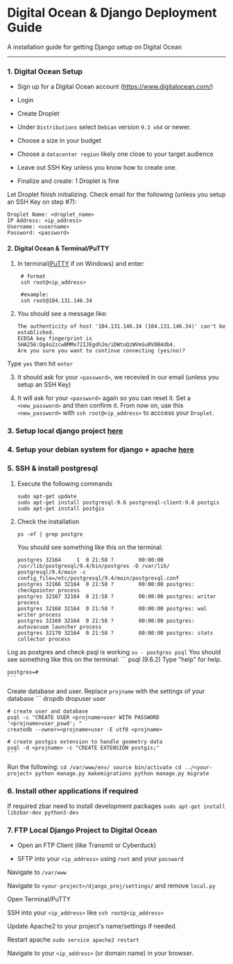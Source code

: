 # Digital Ocean & Django Deployment Guide

A installation guide for getting Django setup on Digital Ocean

----------


### 1. Digital Ocean Setup

* Sign up for a Digital Ocean account (https://www.digitalocean.com/)

* Login

* Create Droplet

* Under `Distributions` select `Debian` version `9.3 x64` or newer.

* Choose a size in your budget

* Choose a `datacenter region` likely one close to your target audience

* Leave out SSH Key unless you know how to create one.

* Finalize and create: 1 Droplet is fine

Let Droplet finish initializing. Check email for the following (unless you setup an SSH Key on step #7):

```
Droplet Name: <droplet_name>
IP Address: <ip_address>
Username: <username>
Password: <password>
``` 


#### 2. Digital Ocean & Terminal/PuTTY

1. In terminal([PuTTY](http://www.putty.org/) if on Windows) and enter:
    ```
     # format
     ssh root@<ip_address>

     #example:
     ssh root@104.131.146.34
    ```

2. You should see a message like:
    ```
    The authenticity of host '104.131.146.34 (104.131.146.34)' can't be established.
    ECDSA key fingerprint is SHA256:Dg4o2zcwBMMx72IJEgdhJm/iDWtoQzWVmSuRV8B4db4.
    Are you sure you want to continue connecting (yes/no)?   
    ```
Type `yes` then hit `enter`

3. It should ask for your `<password>`, we recevied in our email (unless you setup an SSH Key)

4. It will ask for your `<password>` again so you can reset it. Set a `<new_password>` and then confirm it. From now on, use this `<new_password>` with `ssh root@<ip_address>` to acccess your `Droplet`.
 

### 3. Setup local django project [here](./django_postgresql.md)

### 4. Setup your debian system for django + apache [here](./debian_django_apache2.md)


### 5. SSH & install postgresql

1. Execute the following commands
    ```
    sudo apt-get update
    sudo apt-get install postgresql-9.6 postgresql-client-9.6 postgis
    sudo apt-get install postgis
    ```

2. Check the installation
    ```
    ps -ef | grep postgre
    ```
    You should see something like this on the terminal:
    ```
    postgres 32164     1  0 21:58 ?        00:00:00 /usr/lib/postgresql/9.4/bin/postgres -D /var/lib/   postgresql/9.4/main -c config_file=/etc/postgresql/9.4/main/postgresql.conf
    postgres 32166 32164  0 21:58 ?        00:00:00 postgres: checkpointer process
    postgres 32167 32164  0 21:58 ?        00:00:00 postgres: writer process
    postgres 32168 32164  0 21:58 ?        00:00:00 postgres: wal writer process
    postgres 32169 32164  0 21:58 ?        00:00:00 postgres: autovacuum launcher process
    postgres 32170 32164  0 21:58 ?        00:00:00 postgres: stats collector process
    ``` 

Log as postgres and check psql is working
    ```
    su - postgres
    psql
    ```
You should see something like this on the terminal:
    ```
    psql (9.6.2)
    Type "help" for help.

    postgres=#
    ``` 

Create database and user. Replace `projname` with the settings of your database
    ```
    dropdb <projname>
    dropuser <projname>user

    # create user and database
    psql -c "CREATE USER <projname>user WITH PASSWORD '<projname>user_pswd'; "
    createdb --owner=<projname>user -E utf8 <projname>

    # create postgis extension to handle geometry data
    psql -d <projname> -c "CREATE EXTENSION postgis;"
    ```

Run the following:
    ```
    cd /var/www/env/
    source bin/activate
    cd ../<your-project>
    python manage.py makemigrations
    python manage.py migrate
    ```



### 6. Install other applications if required

If required zbar need to install development packages 
    ```
     sudo apt-get install libzbar-dev python3-dev
    ``` 


### 7. FTP Local Django Project to Digital Ocean

+ Open an FTP Client (like Transmit or Cyberduck)

+ SFTP into your `<ip_address>` using `root` and your `password`

Navigate to `/var/www`

Navigate to `<your-project>/django_proj/settings/` and remove `local.py`

Open Terminal/PuTTY

SSH into your `<ip_address>` like `ssh root@<ip_address>` 

Update Apache2 to your project's name/settings if needed.

Restart apache `sudo service apache2 restart`

Navigate to your `<ip_address>` (or domain name) in your browser.

